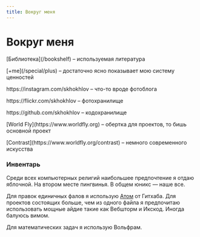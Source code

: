 ```yaml
---
title: Вокруг меня
---
```

# Вокруг меня

<div class="layout">
<div class="layout__col layout__col_np layout__col_size_50p">

<p>[Библиотека](/bookshelf) – используемая литература</p>

<p>[+me](/special/plus) – достаточно ясно показывает мою систему ценностей</p>

<p>https://instagram.com/skhokhlov – что-то вроде фотоблога</p>

<p>https://flickr.com/skhokhlov – фотохранилище</p>

<p>https://github.com/skhokhlov – кодохранилище</p>

</div>
<div class="layout__col layout__col_np layout__col_size_50p">

<p>[World Fly](https://www.worldfly.org) – обертка для проектов, то бишь основной проект</p>

<p>[Contrast](https://www.worldfly.org/contrast) – немного современного искусства</p>

</div>
</div>

<div class="gap"></div>

### Инвентарь

Среди всех компьютерных религий наибольшее предпочтение я отдаю яблочной. На втором месте пингвинья. В общем юникс — наше все.

Для правок единичных фалов я использую [Атом](https://atom.io) от Гитхаба. Для проектов состоящих больше, чем из одного файла я предпочитаю использовать мощные айдие такие как Вебшторм и Икскод. Иногда балуюсь вимом.

Для математических задач я использую Вольфрам.
